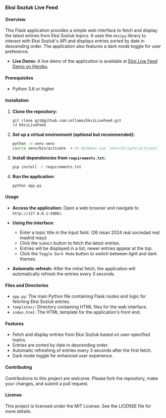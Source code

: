 ### Eksi Sozluk Live Feed

#### Overview
This Flask application provides a simple web interface to fetch and display the latest entries from Eksi Sozluk topics. It uses the `eksipy` library to interact with Eksi Sozluk's API and displays entries sorted by date in descending order. The application also features a dark mode toggle for user preference.

- **Live Demo:**
  A live demo of the application is available at [Eksi Live Feed Demo on Heroku](https://eksi-live-feed-cf249b9adec7.herokuapp.com/).

#### Prerequisites
- Python 3.6 or higher

#### Installation

1. **Clone the repository:**
   ```bash
   git clone git@github.com:cellamo/EksiLiveFeed.git
   cd EksiLiveFeed
   ```

2. **Set up a virtual environment (optional but recommended):**
   ```bash
   python -m venv venv
   source venv/bin/activate  # On Windows use `venv\Scripts\activate`
   ```

3. **Install dependencies from `requirements.txt`:**
   ```bash
   pip install -r requirements.txt
   ```

4. **Run the application:**
   ```bash
   python app.py
   ```

#### Usage

- **Access the application:**
  Open a web browser and navigate to `http://127.0.0.1:5000/`.

- **Using the interface:**
  - Enter a topic title in the input field. (26 nisan 2024 real sociedad real madrid maçı)
  - Click the `Submit` button to fetch the latest entries.
  - Entries will be displayed in a list; newer entries appear at the top.
  - Click the `Toggle Dark Mode` button to switch between light and dark themes.

- **Automatic refresh:**
  After the initial fetch, the application will automatically refresh the entries every 3 seconds.

#### Files and Directories

- `app.py`: The main Python file containing Flask routes and logic for fetching Eksi Sozluk entries.
- `templates/`: Directory containing HTML files for the web interface.
- `index.html`: The HTML template for the application's front end.

#### Features

- Fetch and display entries from Eksi Sozluk based on user-specified topics.
- Entries are sorted by date in descending order.
- Automatic refreshing of entries every 3 seconds after the first fetch.
- Dark mode toggle for enhanced user experience.

#### Contributing

Contributions to this project are welcome. Please fork the repository, make your changes, and submit a pull request.

#### License

This project is licensed under the MIT License. See the LICENSE file for more details.
